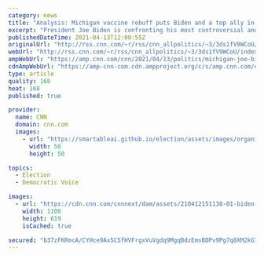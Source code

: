 ```yaml
---
category: news
title: "Analysis: Michigan vaccine rebuff puts Biden and a top ally in a dicey political spot"
excerpt: "President Joe Biden is confronting his most controversial and politically unpalatable moment yet since assuming responsibility for the US' response to the pandemic.\n    \n"
publishedDateTime: 2021-04-13T12:00:55Z
originalUrl: "http://rss.cnn.com/~r/rss/cnn_allpolitics/~3/3ds1fV9WCoU/index.html"
webUrl: "http://rss.cnn.com/~r/rss/cnn_allpolitics/~3/3ds1fV9WCoU/index.html"
ampWebUrl: "https://amp.cnn.com/cnn/2021/04/13/politics/michigan-joe-biden-gretchen-whitmer-covid-19/index.html"
cdnAmpWebUrl: "https://amp-cnn-com.cdn.ampproject.org/c/s/amp.cnn.com/cnn/2021/04/13/politics/michigan-joe-biden-gretchen-whitmer-covid-19/index.html"
type: article
quality: 168
heat: 168
published: true

provider:
  name: CNN
  domain: cnn.com
  images:
    - url: "https://smartableai.github.io/election/assets/images/organizations/cnn.com-50x50.jpg"
      width: 50
      height: 50

topics:
  - Election
  - Democratic Voice

images:
  - url: "https://cdn.cnn.com/cnnnext/dam/assets/210412151138-01-biden-jobs-plan-0412-super-tease.jpg"
    width: 1100
    height: 619
    isCached: true

secured: "b37zFKRmcA/CYHce9Ax5C5fHVFrgxVuVgdq9MgqBdzEmsBDPv9Pg7q8XM2kG7M5Fb4az/WeHXOCd4ZbmLfNbm+VTWSY6xyzVKin+S2SIfx3B3FLw8GT5rdrzYj1axTi6FGfSNkD3+udPeGZL8s/MWD61EnAKODxQp3syMh+PoIEZEyvc3YKSWvUECLRd2EhTag+6at2SQFX+0tQSsn8uvBRmmr82TcNkx11YOyrR3ChvpTD7G/5nJeXgMsByos9HMdNUH89H4Dljl3jhGuEwMkCTYLujgDf0CvOdhBPZ9fo8zc8QOVep9PxaXR/XTeVeQjDje+OdGSJdt50D+JxKqsqqbVFRvj0ole69qR6syLg=;YZkO10RBgK3F5Mdj7qKgyg=="
---
```



